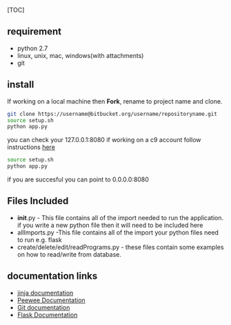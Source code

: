 [TOC]
## requirement ##
* python 2.7
* linux, unix, mac, windows(with attachments)
* git 

## install ##
If working on a local machine then **Fork**, rename to project name and clone.

``` bash
git clone https://username@bitbucket.org/username/repositoryname.git
source setup.sh
python app.py
```
you can check your 127.0.0.1:8080
if working on a c9 account follow instructions [here](https://docs.google.com/document/d/17GK7uKqdma5DMnHZXlMJwnAn63HdU9446fV1lAcxxus/edit)
``` bash
source setup.sh
python app.py
``` 
if you are succesful you can point to 0.0.0.0:8080

## Files Included ##
* __init__.py - This file contains all of the import needed to run the application. 
if you write a new python file then it will need to be included here
* allImports.py -This file contains all of the import your python files need to run e.g. flask
* create/delete/edit/readPrograms.py - these files contain some examples on how to read/write from database.

## documentation links ##

* [jinja documentation](http://jinja.pocoo.org/)
* [Peewee Documentation](http://docs.peewee-orm.com/en/latest/)
* [Git documentation](https://git-scm.com/documentation)
* [Flask Documentation](http://flask.pocoo.org/docs/0.10/)